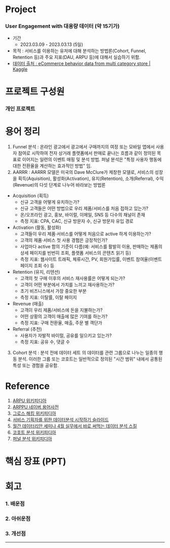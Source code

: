 # Project
### User Engagement with 대용량 데이터 (약 15기가)
* 기간
  * 2023.03.09 - 2023.03.13 (5일)
* 목적 : 서비스를 이용하는 유저에 대해 분석하는 방법론(Cohort, Funnel, Retention 등)과 주요 지표(DAU, ARPU 등)에 대해서 실습하기 위함.
* [데이터 출처 : eCommerce behavior data from multi category store | Kaggle](https://www.kaggle.com/datasets/mkechinov/ecommerce-behavior-data-from-multi-category-store?select=2019-Oct.csv)

# 프로젝트 구성원
### 개인 프로젝트

# 용어 정리
1. Funnel 분석 : 온라인 광고에서 광고에서 구매까지의 여정 또는 모바일 앱에서 사용자 참여로 시작하여 전자 상거래 플랫폼에서 판매로 끝나는 흐름과 같이 정의된 목표로 이어지는 일련의 이벤트 매핑 및 분석 방법.
   퍼널 분석은 "특정 사용자 행동에 대한 전환율을 계산하는 효과적인 방법" 임.
2. AARRR : AARRR 모델은 미국의 Dave McClure가 제창한 모델로, 서비스의 성장을 획득(Aquisition), 활성화(Activation), 유지(Retention), 소개(Referral), 수익(Revenue)의 다섯 단계로 나누어 바라보는 방법론
  * Acquisition (획득)
    * 신규 고객을 어떻게 유치하는가?
    * 신규 고객들은 어떤 방법으로 우리 제품/서비스를 처음 접하고 있는가?
    * 온/오프라인 광고, 홍보, 바이럴, 이메일, SNS 등 다수의 채널이 존재
    * 측정 지표: CPA, CAC, 신규 방문자 수, 신규 방문자 유입 경로
  * Activation (활동, 활성화)
    * 고객들이 우리 제품·서비스를 어떻게 처음으로 active 하게 이용하는가?
    * 고객의 제품·서비스 첫 사용 경험은 긍정적인가?
    * 사업마다 active 함의 기준이 다름(예: 서비스를 활발히 이용, 판매하는 제품의 상세 페이지를 빈번히 조회, 플랫폼 서비스의 콘텐츠 읽기 등)
    * 측정 지표: 웹사이트 트래픽, 체류시간, PV, 회원가입률, 이벤트 참여율(이벤트 페이지 조회 수) 등
  * Retention (유지, 리텐션)
    * 고객의 첫 구매 이후의 서비스 재사용률은 어떻게 되는가?
    * 고객이 어떤 부분에서 가치를 느끼고 재사용하는가?
    * 초기 비즈니스에서 가장 중요한 부분
    * 측정 지표: 이탈률, 이탈 페이지
  * Revenue (매출)
    * 고객이 우리 제품/서비스에 돈을 지불하는가?
    * 어떤 상황의 고객이 매출에 많은 기여를 하는가?
    * 측정 지표: 구매 전환율, 매출, 주문 별 객단가
  * Referral (추천)
    * 사용자가 자발적 바이럴, 공유를 일으키고 있는가?
    * 측정 지표: 공유 수, 댓글 수
3. Cohort 분석 : 분석 전에 데이터 세트 의 데이터를 관련 그룹으로 나누는 일종의 행동 분석. 이러한 그룹 또는 코호트는 일반적으로 정의된 "시간 범위" 내에서 공통된 특성 또는 경험을 공유함.

# Reference
1. [ARPU 위키피디아](https://en.wikipedia.org/wiki/Average_revenue_per_user)
2. [ARPPU 네이버 용어사전](https://terms.naver.com/entry.naver?docId=2028542&cid=42914&categoryId=42915)
3. [그로스 해킹 위키피디아](https://ko.wikipedia.org/wiki/%EA%B7%B8%EB%A1%9C%EC%8A%A4_%ED%95%B4%ED%82%B9)
4. [서비스 기획자를 위한 데이터분석 시작하기 슬라이드](https://www.slideshare.net/leoyang991/ss-90038927)
5. [월간 데이터리안 세미나 4월 실무에서 바로 써먹는 데이터 분석 스킬](https://velog.io/@vive0508/seminar4)
6. [코호트 분석 위키피디아](https://en.wikipedia.org/wiki/Cohort_analysis)
7. [퍼널 분석 위키피디아]()

# 핵심 장표 (PPT)

# 회고
### 1. 배운점
### 2. 아쉬운점
### 3. 개선점
---
